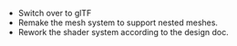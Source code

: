 * Switch over to glTF
* Remake the mesh system to support
nested meshes.
* Rework the shader system according to the design doc.
